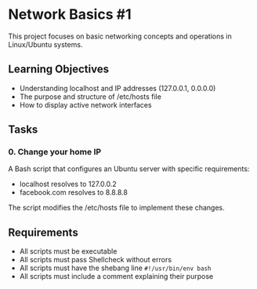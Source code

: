 # Network Basics #1

This project focuses on basic networking concepts and operations in Linux/Ubuntu systems.

## Learning Objectives
* Understanding localhost and IP addresses (127.0.0.1, 0.0.0.0)
* The purpose and structure of /etc/hosts file
* How to display active network interfaces

## Tasks

### 0. Change your home IP
A Bash script that configures an Ubuntu server with specific requirements:
- localhost resolves to 127.0.0.2
- facebook.com resolves to 8.8.8.8

The script modifies the /etc/hosts file to implement these changes.

## Requirements
- All scripts must be executable
- All scripts must pass Shellcheck without errors
- All scripts must have the shebang line `#!/usr/bin/env bash`
- All scripts must include a comment explaining their purpose 